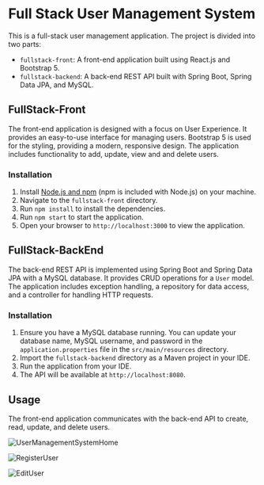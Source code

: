 # Full Stack User Management System

This is a full-stack user management application. The project is divided into two parts:

- `fullstack-front`: A front-end application built using React.js and Bootstrap 5.
- `fullstack-backend`: A back-end REST API built with Spring Boot, Spring Data JPA, and MySQL.

## FullStack-Front

The front-end application is designed with a focus on User Experience. It provides an easy-to-use interface for managing users. Bootstrap 5 is used for the styling, providing a modern, responsive design. The application includes functionality to add, update, view and and delete users.

### Installation

1. Install [Node.js and npm](https://nodejs.org/en/download/) (npm is included with Node.js) on your machine.
2. Navigate to the `fullstack-front` directory.
3. Run `npm install` to install the dependencies.
4. Run `npm start` to start the application.
5. Open your browser to `http://localhost:3000` to view the application.

## FullStack-BackEnd

The back-end REST API is implemented using Spring Boot and Spring Data JPA with a MySQL database. It provides CRUD operations for a `User` model. The application includes exception handling, a repository for data access, and a controller for handling HTTP requests.

### Installation

1. Ensure you have a MySQL database running. You can update your database name, MySQL username, and password in the `application.properties` file in the `src/main/resources` directory.
2. Import the `fullstack-backend` directory as a Maven project in your IDE.
3. Run the application from your IDE.
4. The API will be available at `http://localhost:8080`.

## Usage

The front-end application communicates with the back-end API to create, read, update, and delete users.

![UserManagementSystemHome](https://github.com/rufanmirganiyev/springboot-react-mysql/assets/109354732/f070308e-b834-43eb-8593-d1016a1e22ba)

![RegisterUser](https://github.com/rufanmirganiyev/springboot-react-mysql/assets/109354732/0f4905bc-f65c-47aa-8d9a-14eaed201a5f)

![EditUser](https://github.com/rufanmirganiyev/springboot-react-mysql/assets/109354732/076f74b9-7152-4393-851d-2eba62f67f95)
